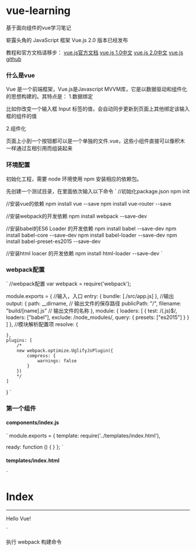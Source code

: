 # vue-learning
基于面向组件的vue学习笔记

崭露头角的 JavaScript 框架 Vue.js 2.0 版本已经发布

教程和官方文档请移步：
[vue.js官方文档](https://vuejs.org/)
[vue.js 1.0中文](https://vuejs.org.cn/)
[vue.js 2.0中文](https://vuefe.cn/)
[vue.js github](https://github.com/vuejs)

### 什么是vue
Vue 是一个前端框架，Vue.js是Javascript MVVM库，它是以数据驱动和组件化的思想构建的。其特点是：
1.数据绑定

比如你改变一个输入框 Input 标签的值，会自动同步更新到页面上其他绑定该输入框的组件的值

2.组件化

页面上小到一个按钮都可以是一个单独的文件.vue，这些小组件直接可以像积木一样通过互相引用而组装起来

### 环境配置
初始化工程，需要 node 环境使用 npm 安装相应的依赖包。

先创建一个测试目录，在里面依次输入以下命令
`
//初始化package.json
npm init

//安装vue的依赖
npm install vue --save
npm install vue-router --save

//安装webpack的开发依赖
npm install webpack --save-dev

//安装babel的ES6 Loader 的开发依赖
npm install babel --save-dev
npm install babel-core --save-dev
npm install babel-loader --save-dev
npm install babel-preset-es2015 --save-dev

//安装html loacer 的开发依赖
npm install html-loader --save-dev
`

### webpack配置
`
//webpack配置
var webpack = require('webpack');

module.exports = {
	//输入，入口
	entry: {
		bundle: [./src/app.js]
	},
	//输出
	output: {
		path: __dirname,      // 输出文件的保存路径
		publicPath: "/",
		filename: "build/[name].js"  // 输出文件的名称
	},
	module: {
		loaders: [
			{
				test: /(\.js)$/, 
				loaders: ["babel"], 
				exclude: /node_modules/,
			    query: {
			    	presets: ["es2015"]
			    }
		    }
		]
	},
	//模块解析配置项
	resolve: {

	},
	plugins: [
	    /*
	    new webpack.optimize.UglifyJsPlugin({
            compress: {
                warnings: false
            }
        })
	    */
	]
}
`

### 第一个组件
#### components/index.js
`
module.exports = {
  template: require('../templates/index.html'),

  ready: function () {
  }
};
`

#### templates/index.html
`
<h1>Index</h1>
<hr/>
<p>Hello Vue!</p>
`

执行 webpack 构建命令

